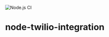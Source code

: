 ![Node.js CI](https://github.com/naivedeveloper95/node-twilio-integration/workflows/Node.js%20CI/badge.svg)

# node-twilio-integration
